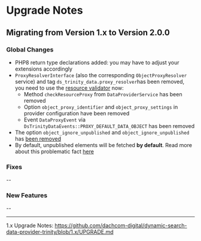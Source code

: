 # Upgrade Notes

## Migrating from Version 1.x to Version 2.0.0

### Global Changes
- PHP8 return type declarations added: you may have to adjust your extensions accordingly
- `ProxyResolverInterface` (also the corresponding `ObjectProxyResolver` service) and tag `ds_trinity_data.proxy_resolver`has been removed, you need to use
  the [resource validator](https://github.com/dachcom-digital/pimcore-dynamic-search/blob/master/docs/40_ResourceValidator.md) now:
    - Method `checkResourceProxy` from `DataProviderService` has been removed
    - Option `object_proxy_identifier` and `object_proxy_settings` in provider configuration have been removed
    - Event `DataProxyEvent` via `DsTrinityDataEvents::PROXY_DEFAULT_DATA_OBJECT` has been removed
- The option `object_ignore_unpublished` and `object_ignore_unpublished` has [been removed](https://github.com/dachcom-digital/pimcore-dynamic-search-data-provider-trinity/issues/16)
- By default, unpublished elements will be fetched **by default**. Read more about this problematic fact [here](./docs/10_publishUnpublishedElements.md)

### Fixes
--

### New Features
--

***

1.x Upgrade Notes: https://github.com/dachcom-digital/dynamic-search-data-provider-trinity/blob/1.x/UPGRADE.md